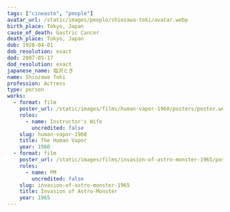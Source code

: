 ```yaml
---
tags: ["cineaste", "people"]
avatar_url: /static/images/people/shiozawa-toki/avatar.webp
birth_place: Tokyo, Japan
cause_of_death: Gastric Cancer
death_place: Tokyo, Japan
dob: 1928-04-01
dob_resolution: exact
dod: 2007-05-17
dod_resolution: exact
japanese_name: 塩沢とき
name: Shiozawa Toki
profession: Actress
type: person
works:
  - format: film
    poster_url: /static/images/films/human-vapor-1960/posters/poster.webp
    roles:
      - name: Instructor's Wife
        uncredited: false
    slug: human-vapor-1960
    title: The Human Vapor
    year: 1960
  - format: film
    poster_url: /static/images/films/invasion-of-astro-monster-1965/posters/poster.webp
    roles:
      - name: PM
        uncredited: false
    slug: invasion-of-astro-monster-1965
    title: Invasion of Astro-Monster
    year: 1965
---
```

